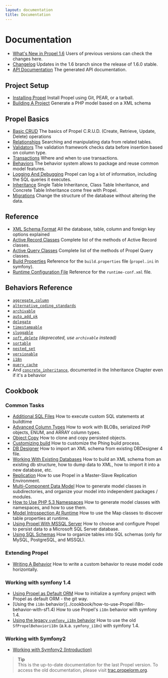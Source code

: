 ```yaml
---
layout: documentation
title: Documentation
---
```


# Documentation #

 * [What's New in Propel 1.6](whats-new.html) Users of previous versions can check the changes here.
 * [Changelog](https://raw.github.com/propelorm/Propel/master/CHANGELOG) Updates in the 1.6 branch since the release of 1.6.0 stable.
 * [API Documentation](http://api.propelorm.org/) The generated API documentation.

## Project Setup ##

 * [Installing Propel](01-installation.html) Install Propel using Git, PEAR, or a tarball.
 * [Building A Project](02-buildtime.html) Generate a PHP model based on a XML schema

## Propel Basics ##

* [Basic CRUD](03-basic-crud.html) The basics of Propel C.R.U.D. (Create, Retrieve, Update, Delete) operations
* [Relationships](04-relationships.html) Searching and manipulating data from related tables.
* [Validators](05-validators.html) The validation framework checks data before insertion based on column type.
* [Transactions](06-transactions.html) Where and when to use transactions.
* [Behaviors](07-behaviors.html) The behavior system allows to package and reuse common model features.
* [Logging And Debugging](08-logging.html) Propel can log a lot of information, including the SQL queries it executes.
* [Inheritance](09-inheritance.html) Single Table Inheritance, Class Table Inheritance, and Concrete Table Inheritance come free with Propel.
* [Migrations](10-migrations.html) Change the structure of the database without altering the data.

## Reference ##

* [XML Schema Format](../reference/schema.html) All the database, table, column and foreign key options explained
* [Active Record Classes](../reference/active-record.html) Complete list of the methods of Active Record classes.
* [Active Query Classes](../reference/model-criteria.html) Complete list of the methods of Propel Query classes.
* [Build Properties](../reference/buildtime-configuration.html) Reference for the `build.properties` file (`propel.ini` in symfony).
* [Runtime Configuration File](../reference/runtime-configuration.html) Reference for the `runtime-conf.xml` file.

## Behaviors Reference ##

* [`aggregate_column`](../behaviors/aggregate-column.html)
* [`alternative_coding_standards`](../behaviors/alternative-coding-standards.html)
* [`archivable`](../behaviors/archivable.html)
* [`auto_add_pk`](../behaviors/auto-add-pk.html)
* [`delegate`](../behaviors/delegate.html)
* [`timestampable`](../behaviors/timestampable.html)
* [`sluggable`](../behaviors/sluggable.html)
* *[`soft_delete`](../behaviors/soft-delete.html) (deprecated, use `archivable` instead)*
* [`sortable`](../behaviors/sortable.html)
* [`nested_set`](../behaviors/nested-set.html)
* [`versionable`](../behaviors/versionable.html)
* [`i18n`](../behaviors/i18n.html)
* [`query_cache`](../behaviors/query-cache.html)
* And [`concrete_inheritance`](09-inheritance.html), documented in the Inheritance Chapter even if it's a behavior

## Cookbook ##

### Common Tasks ###

* [Additional SQL Files](../cookbook/add-custom-sql.html) How to execute custom SQL statements at buildtime
* [Advanced Column Types](../cookbook/advanced-column-types.html) How to work with BLOBs, serialized PHP objects, ENUM, and ARRAY column types.
* [Object Copy](../cookbook/copying-objects.html) How to clone and copy persisted objects.
* [Customizing build](../cookbook/customizing-build.html) How to customize the Phing build process.
* [DB Designer](../cookbook/dbdesigner.html) How to import an XML schema from existing DBDesigner 4 file.
* [Working With Existing Databases](../cookbook/existing-database.html) How to build an XML schema from an existing db structure, how to dump data to XML, how to import it into a new database, etc.
* [Replication](../cookbook/master-slave.html) How to use Propel in a Master-Slave Replication Environment.
* [Multi-Component Data Model](../cookbook/multi-component.html) How to generate model classes in subdirectories, and organize your model into independent packages / modules.
* [How to Use PHP 5.3 Namespaces](../cookbook/namespaces.html) How to generate model classes with namespaces, and how to use them.
* [Model Introspection At Runtime](../cookbook/runtime-introspection.html) How to use the Map classes to discover table properties at runtime.
* [Using Propel With MSSQL Server](../cookbook/using-mssql-server.html) How to choose and configure Propel to persist data to a Microsoft SQL Server database.
* [Using SQL Schemas](../cookbook/using-sql-schemas.html) How to organize tables into SQL schemas (only for MySQL, PostgreSQL, and MSSQL).

### Extending Propel ###

* [Writing A Behavior](../cookbook/writing-behavior.html) How to write a custom behavior to reuse model code horizontally.

### Working with symfony 1.4 ###

* [Using Propel as Default ORM](../cookbook/init-a-Symfony-project-with-Propel-git-way) How to initialize a symfony project with Propel as default ORM - the git way.
* [Using the `i18n` behavior](../cookbook/how-to-use-Propel i18n-behavior-with-sf1.4) How to use Propel's `i18n` behavior with symfony 1.4.
* [Using the legacy `symfony_i18n` behavior](../cookbook/how-to-use-old-SfPropelBehaviori18n-with-sf1.4) How to use the old `SfPropelBehaviori18n` (a.k.a. `symfony_i18n`) with symfony 1.4.

### Working with Symfony2 ###

* [Working with Symfony2 (Introduction)](../cookbook/working-with-symfony2)

>**Tip**<br />This is the up-to-date documentation for the last Propel version. To access the old documentation,
please visit [trac.propelorm.org](http://trac.propelorm.org).
